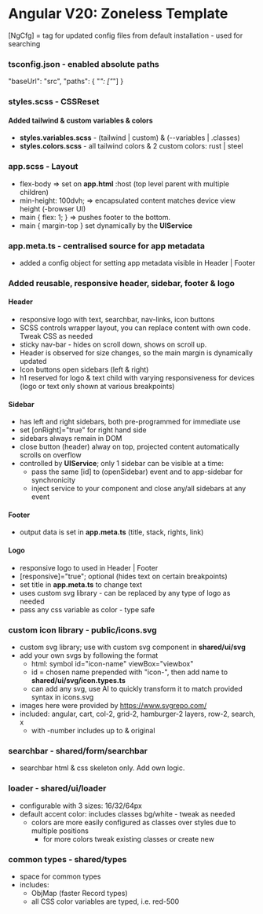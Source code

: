 # Angular V20: Zoneless Template

[NgCfg] = tag for updated config files from default installation - used for searching

### tsconfig.json - enabled absolute paths
"baseUrl": "src",
"paths": { "*": ["*"] }

### styles.scss - CSSReset
#### Added tailwind & custom variables & colors
- __styles.variables.scss__ - (tailwind | custom) & (--variables | .classes)
- __styles.colors.scss__ - all tailwind colors & 2 custom colors: rust | steel

### app.scss - Layout
- flex-body => set on __app.html__ :host (top level parent with multiple children)
- min-height: 100dvh; => encapsulated content matches device view height (-browser UI)
- main { flex: 1; } => pushes footer to the bottom.
- main { margin-top } set dynamically by the __UIService__

### app.meta.ts - centralised source for app metadata
- added a config object for setting app metadata visible in Header | Footer

### Added reusable, responsive header, sidebar, footer & logo
#### Header
- responsive logo with text, searchbar, nav-links, icon buttons
- SCSS controls wrapper layout, you can replace content with own code. Tweak CSS as needed
- sticky nav-bar - hides on scroll down, shows on scroll up.
- Header is observed for size changes, so the main margin is dynamically updated
- Icon buttons open sidebars (left & right)
- h1 reserved for logo & text child with varying responsiveness for devices
  (logo or text only shown at various breakpoints)
#### Sidebar
- has left and right sidebars, both pre-programmed for immediate use
- set [onRight]="true" for right hand side
- sidebars always remain in DOM
- close button (header) alway on top, projected content automatically scrolls on overflow
- controlled by __UIService__; only 1 sidebar can be visible at a time:
  - pass the same [id] to (openSidebar) event and to app-sidebar for synchronicity
  - inject service to your component and close any/all sidebars at any event
#### Footer
- output data is set in __app.meta.ts__ (title, stack, rights, link)
#### Logo
- responsive logo to used in Header | Footer
- [responsive]="true"; optional (hides text on certain breakpoints)
- set title in __app.meta.ts__ to change text
- uses custom svg library - can be replaced by any type of logo as needed
- pass any css variable as color - type safe

### custom icon library - public/icons.svg
- custom svg library; use with custom svg component in __shared/ui/svg__
- add your own svgs by following the format
  - html: symbol id="icon-name" viewBox="viewbox"
  - id = chosen name prepended with "icon-", then add name to __shared/ui/svg/icon.types.ts__
  - can add any svg, use AI to quickly transform it to match provided syntax in icons.svg
- images here were provided by https://www.svgrepo.com/
- included: angular, cart, col-2, grid-2, hamburger-2 layers, row-2, search, x
  - with -number includes up to & original

### searchbar - shared/form/searchbar
- searchbar html & css skeleton only. Add own logic.

### loader - shared/ui/loader
- configurable with 3 sizes: 16/32/64px
- default accent color: includes classes bg/white - tweak as needed
  - colors are more easily configured as classes over styles due to multiple positions
    - for more colors tweak existing classes or create new

### common types - shared/types
- space for common types
- includes:
  - ObjMap (faster Record types)
  - all CSS color variables are typed, i.e. red-500
